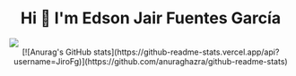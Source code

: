 <div align="center">
  <h1>Hi 👋 I'm Edson Jair Fuentes García</h1>
</div>
<img src="https://c.wallhere.com/photos/1b/dc/blueprints_Aperture_Laboratories_Portal_game_Portal_Gun-13423.jpg!d">
<div align="center">
[![Anurag's GitHub stats](https://github-readme-stats.vercel.app/api?username=JiroFg)](https://github.com/anuraghazra/github-readme-stats)
</div>
